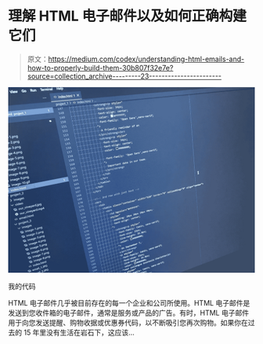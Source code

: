 # 理解 HTML 电子邮件以及如何正确构建它们

> 原文：<https://medium.com/codex/understanding-html-emails-and-how-to-properly-build-them-30b807f32e7e?source=collection_archive---------23----------------------->

![](img/60887f01eed1faeed780a4f0e89c0060.png)

我的代码

HTML 电子邮件几乎被目前存在的每一个企业和公司所使用。HTML 电子邮件是发送到您收件箱的电子邮件，通常是服务或产品的广告。有时，HTML 电子邮件用于向您发送提醒、购物收据或优惠券代码，以不断吸引您再次购物。如果你在过去的 15 年里没有生活在岩石下，这应该…